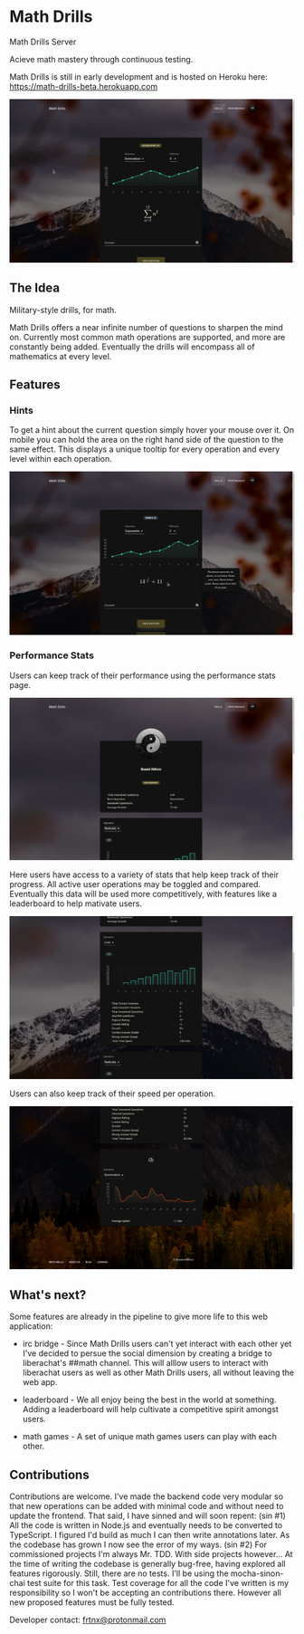 # Math Drills
Math Drills Server

Acieve math mastery through continuous testing.

Math Drills is still in early development and is hosted on Heroku here: https://math-drills-beta.herokuapp.com

[![Math Drills home page](src/assets/images/readme/1.png?raw=true "Math Drills Summation")](https://github.com/FRTNX/math-drills/blob/master/src/assets/images/readme/1.png)

## The Idea
Military-style drills, for math.

Math Drills offers a near infinite number of questions to sharpen the mind on. Currently most common math operations are supported, and more are constantly being added. Eventually the drills will encompass all of mathematics at every level.

## Features
### Hints
To get a hint about the current question simply hover your mouse over it. On mobile you can hold the area on the right hand side of the question to the same effect. This displays a unique tooltip for every operation and every level within each operation.

[![Math Drills home page 2](src/assets/images/readme/2.png?raw=true "Math Drills Exponents Tooltip")](https://github.com/FRTNX/math-drills/blob/master/src/assets/images/readme/2.png)

### Performance Stats
Users can keep track of their performance using the performance stats page.

[![Math Drills stats page](src/assets/images/readme/3.png?raw=true "Math Drills Stats 1")](https://github.com/FRTNX/math-drills/blob/master/src/assets/images/readme/3.png)

Here users have access to a variety of stats that help keep track of their progress. All active user operations may be toggled and compared. Eventually this data will be used more competitively, with features like a leaderboard to help mativate users. 

[![Math Drills stats page 2](src/assets/images/readme/4.png?raw=true "Math Drills Stats 2")](https://github.com/FRTNX/math-drills/blob/master/src/assets/images/readme/4.png)

Users can also keep track of their speed per operation.

[![Math Drills stats page 3](src/assets/images/readme/5.png?raw=true "Math Drills Stats 3")](https://github.com/FRTNX/math-drills/blob/master/src/assets/images/readme/5.png)

## What's next?
Some features are already in the pipeline to give more life to this web application:

* irc bridge - Since Math Drills users can't yet interact with each other yet I've decided to persue the social dimension by creating a bridge to liberachat's ##math channel. This will alllow users to interact with liberachat users as well as other Math Drills users, all without leaving the web app.

* leaderboard - We all enjoy being the best in the world at something. Adding a leaderboard will help cultivate a competitive spirit amongst users.

* math games - A set of unique math games users can play with each other.

## Contributions
Contributions are welcome. I've made the backend code very modular so that new operations can be added with minimal code and without need to update the frontend. That said, I have sinned and will soon repent: (sin #1) All the code is written in Node.js and eventually needs to be converted to TypeScript. I figured I'd build as much I can then write annotations later. As the codebase has grown I now see the error of my ways. (sin #2) For commissioned projects I'm always Mr. TDD. With side projects however... At  the time of writing the codebase is generally bug-free, having explored all features rigorously. Still, there are no tests. I'll be using the mocha-sinon-chai test suite for this task. Test coverage for all the code I've written is my responsibility so I won't be accepting an contributions there. However all new proposed features must be fully tested.

Developer contact: frtnx@protonmail.com
